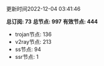 更新时间2022-12-04 03:41:46

**总订阅: 73**
**总节点: 997**
**有效节点: 444**
- trojan节点: 136
- v2ray节点: 213
- ss节点: 94
- ssr节点: 1
